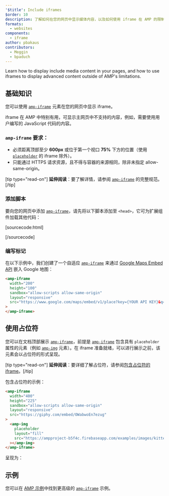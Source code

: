 ```yaml
---
'$title': Include iframes
$order: 10
description: 了解如何在您的网页中显示媒体内容，以及如何使用 iframe 在 AMP 的限制之外显示高级内容。
formats:
  - websites
components:
  - iframe
author: pbakaus
contributors:
  - Meggin
  - bpaduch
---
```


Learn how to display include media content in your pages, and how to use iframes to display advanced content outside of AMP's limitations.

## 基础知识

您可以使用 [`amp-iframe`](../../../../documentation/components/reference/amp-iframe.md) 元素在您的网页中显示 iframe。

iframe 在 AMP 中特别有用，可显示主网页中不支持的内容，例如，需要使用用户编写的 JavaScript 代码的内容。

### `amp-iframe` 要求：

- 必须距离顶部至少 **600px** 或位于第一个视口 **75%** 下方的位置（使用 [`placeholder`](#using-placeholders) 的 iframe 除外）。
- 只能通过 HTTPS 请求资源，且不得与容器的来源相同，除非未指定 allow-same-origin。

[tip type="read-on"] **延伸阅读**：要了解详情，请参阅 [`amp-iframe`](../../../../documentation/components/reference/amp-iframe.md) 的完整规范。[/tip]

### 添加脚本

要向您的网页中添加 [`amp-iframe`](../../../../documentation/components/reference/amp-iframe.md)，请先将以下脚本添加至 `<head>`，它可为扩展组件加载其他代码：

[sourcecode:html]

<script async custom-element="amp-iframe"
  src="https://ampjs.org/v0/amp-iframe-0.1.js"></script>

[/sourcecode]

### 编写标记

在以下示例中，我们创建了一个自适应 [`amp-iframe`](../../../../documentation/components/reference/amp-iframe.md) 来通过 [Google Maps Embed API](https://developers.google.com/maps/documentation/embed/guide) 嵌入 Google 地图：

```html
<amp-iframe
  width="200"
  height="100"
  sandbox="allow-scripts allow-same-origin"
  layout="responsive"
  src="https://www.google.com/maps/embed/v1/place?key={YOUR API KEY}&q=europe"
>
</amp-iframe>
```

## 使用占位符 <a name="using-placeholders"></a>

您可以在文档顶部展示 [`amp-iframe`](../../../../documentation/components/reference/amp-iframe.md)，前提是 [`amp-iframe`](../../../../documentation/components/reference/amp-iframe.md) 包含具有 `placeholder` 属性的元素（例如 [`amp-img`](../../../../documentation/components/reference/amp-img.md) 元素）。在 iframe 准备就绪，可以进行展示之前，该元素会以占位符的形式呈现。

[tip type="read-on"] **延伸阅读**：要详细了解占位符，请参阅[包含占位符的 iframe](../../../../documentation/components/reference/amp-iframe.md#iframe-with-placeholder)。[/tip]

包含占位符的示例：

```html
<amp-iframe
  width="400"
  height="225"
  sandbox="allow-scripts allow-same-origin"
  layout="responsive"
  src="https://giphy.com/embed/OWabwoEn7ezug"
>
  <amp-img
    placeholder
    layout="fill"
    src="https://ampproject-b5f4c.firebaseapp.com/examples/images/kittens-biting.jpg"
  ></amp-img>
</amp-iframe>
```

呈现为：

<amp-iframe width="400" height="225" sandbox="allow-scripts allow-same-origin" layout="responsive" src="https://giphy.com/embed/OWabwoEn7ezug"><amp-img placeholder layout="fill" src="https://ampproject-b5f4c.firebaseapp.com/examples/images/kittens-biting.jpg"></amp-img></amp-iframe>

## 示例

您可以在 [AMP 示例](../../../../documentation/examples/documentation/amp-iframe.html)中找到更高级的 [`amp-iframe`](../../../../documentation/components/reference/amp-iframe.md) 示例。
